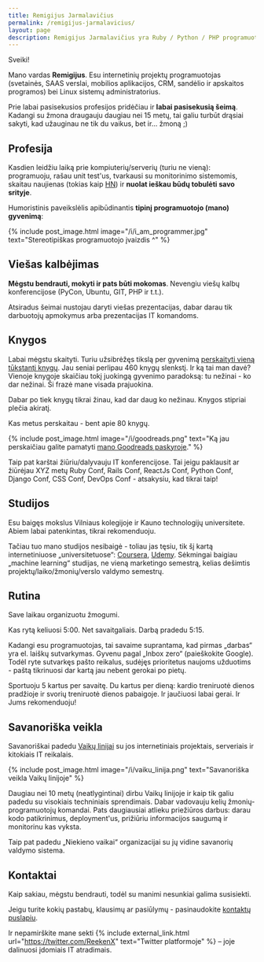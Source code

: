 ```yaml
---
title: Remigijus Jarmalavičius
permalink: /remigijus-jarmalavicius/
layout: page
description: Remigijus Jarmalavičius yra Ruby / Python / PHP programuotojas bei SysAdmin'as.
---
```


Sveiki!

Mano vardas **Remigijus**. Esu internetinių projektų programuotojas (svetainės,
SAAS verslai, mobilios aplikacijos, CRM, sandėlio ir apskaitos programos) bei
Linux sistemų administratorius.

Prie labai pasisekusios profesijos pridėčiau ir **labai pasisekusią šeimą**.
Kadangi su žmona draugauju daugiau nei 15 metų, tai galiu turbūt drąsiai
sakyti, kad užauginau ne tik du vaikus, bet ir... žmoną ;)

## Profesija

Kasdien leidžiu laiką prie kompiuterių/serverių (turiu ne vieną): programuoju, rašau unit test'us,
tvarkausi su monitorinimo sistemomis, skaitau naujienas (tokias kaip [HN](https://news.ycombinator.com/best)) ir
**nuolat ieškau būdų tobulėti savo srityje**.

Humoristinis paveikslėlis apibūdinantis **tipinį programuotojo (mano) gyvenimą**:

{% include post_image.html image="/i/i_am_programmer.jpg" text="Stereotipiškas programuotojo įvaizdis ^" %}

## Viešas kalbėjimas

**Mėgstu bendrauti, mokyti ir pats būti mokomas**. Nevengiu viešų kalbų
konferencijose (PyCon, Ubuntu, GIT, PHP ir t.t.).

Atsiradus šeimai nustojau daryti viešas prezentacijas, dabar darau tik
darbuotojų apmokymus arba prezentacijas IT komandoms.

## Knygos

Labai mėgstu skaityti. Turiu užsibrėžęs tikslą per gyvenimą [perskaityti vieną tūkstantį knygų](/knygos/1000-knygu-tikslas).
Jau seniai perlipau 460 knygų slenkstį. Ir ką tai man davė? Vienoje knygoje skaičiau
tokį juokingą gyvenimo paradoksą: tu nežinai - ko dar nežinai. Ši frazė mane visada prajuokina.

Dabar po tiek knygų tikrai žinau, kad dar daug ko nežinau. Knygos stipriai plečia akiratį.

Kas metus perskaitau - bent apie 80 knygų.

{% include post_image.html image="/i/goodreads.png" text="Ką jau perskaičiau galite pamatyti <a href='https://www.goodreads.com/ReekenX' target='_blank'>mano Goodreads paskyroje</a>." %}

Taip pat karštai žiūriu/dalyvauju IT konferencijose. Tai jeigu paklausit ar žiūrėjau XYZ metų Ruby Conf, Rails Conf, ReactJs Conf,
Python Conf, Django Conf, CSS Conf, DevOps Conf - atsakysiu, kad tikrai taip!

## Studijos

Esu baigęs mokslus Vilniaus kolegijoje ir Kauno technologijų universitete. Abiem labai patenkintas, tikrai rekomenduoju.

Tačiau tuo mano studijos nesibaigė - toliau jas tęsiu, tik šį kartą internetiniuose „universitetuose“:
[Coursera](https://www.coursera.org), [Udemy](https://www.udemy.com/). Sėkmingai baigiau „machine learning“ studijas,
ne vieną marketingo semestrą, kelias dešimtis projektų/laiko/žmonių/verslo valdymo semestrų.

## Rutina

Save laikau organizuotu žmogumi.

Kas rytą keliuosi 5:00. Net savaitgaliais. Darbą pradedu 5:15.

Kadangi esu programuotojas, tai savaime suprantama, kad pirmas „darbas“ yra el. laiškų sutvarkymas. Gyvenu pagal „Inbox zero“ (paieškokite
Google). Todėl ryte sutvarkęs pašto reikalus, sudėjęs prioritetus naujoms užduotims - paštą tikrinuosi dar kartą jau nebent gerokai
po pietų.

Sportuoju 5 kartus per savaitę. Du kartus per dieną: kardio treniruotė dienos pradžioje ir svorių treniruotė dienos pabaigoje. Ir jaučiuosi
labai gerai. Ir Jums rekomenduoju!

## Savanoriška veikla

Savanoriškai padedu [Vaikų linijai](http://www.vaikulinija.lt) su jos internetiniais projektais, serveriais ir kitokiais IT reikalais.

{% include post_image.html image="/i/vaiku_linija.png" text="Savanoriška veikla Vaikų linijoje" %}

Daugiau nei 10 metų (neatlygintinai) dirbu Vaikų linijoje  ir kaip tik galiu padedu su visokiais
techniniais sprendimais. Dabar vadovauju kelių žmonių-programuotojų komandai. Pats daugiausiai atlieku priežiūros
darbus: darau kodo patikrinimus, deployment'us, prižiūriu informacijos saugumą ir monitorinu kas vyksta.

Taip pat padedu „Niekieno vaikai“ organizacijai su jų vidine savanorių valdymo sistema.

## Kontaktai

Kaip sakiau, mėgstu bendrauti, todėl su manimi nesunkiai galima susisiekti.

Jeigu turite kokių pastabų, klausimų ar pasiūlymų - pasinaudokite [kontaktų puslapiu](/kontaktai/).

Ir nepamirškite mane sekti
{% include external_link.html url="https://twitter.com/ReekenX" text="Twitter platformoje" %} – joje
dalinuosi įdomiais IT atradimais.
